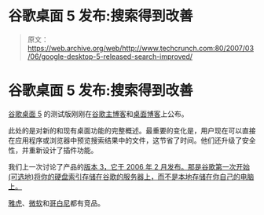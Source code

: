 # 谷歌桌面 5 发布:搜索得到改善

> 原文：<https://web.archive.org/web/http://www.techcrunch.com:80/2007/03/06/google-desktop-5-released-search-improved/>

# 谷歌桌面 5 发布:搜索得到改善

[](https://web.archive.org/web/20220701011005/http://desktop.google.com/)[谷歌桌面 5](https://web.archive.org/web/20220701011005/http://desktop.google.com/) 的测试版刚刚在[谷歌主博客](https://web.archive.org/web/20220701011005/http://googleblog.blogspot.com/2007/03/new-and-improved-desktop.html)和[桌面博客](https://web.archive.org/web/20220701011005/http://googledesktop.blogspot.com/2007/03/new-sidebar-and-gadgets.html)上公布。

此处的是对新的和现有桌面功能的完整概述。最重要的变化是，用户现在可以直接在应用程序或浏览器中预览搜索结果中的文件，这节省了时间。他们还升级了安全性，并重新设计了插件功能。

我们上一次讨论了产品的[版本 3，它于 2006 年 2 月发布。那是谷歌第一次开始(可选地)将你的硬盘索引存储在谷歌的服务器上，而不是本地存储在你自己的电脑上。](https://web.archive.org/web/20220701011005/http://www.beta.techcrunch.com/2006/02/08/google-desktop-new-version-tonight/)

[雅虎](https://web.archive.org/web/20220701011005/http://desktop.yahoo.com/)、[微软](https://web.archive.org/web/20220701011005/http://desktop.msn.com/)和[哥白尼](https://web.archive.org/web/20220701011005/http://www.copernic.com/)都有竞品。